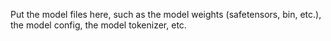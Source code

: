 Put the model files here, such as the model weights (safetensors, bin, etc.), the model config, the model tokenizer, etc.